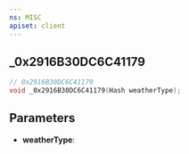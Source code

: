 ```yaml
---
ns: MISC
apiset: client
---
```

## _0x2916B30DC6C41179

```c
// 0x2916B30DC6C41179
void _0x2916B30DC6C41179(Hash weatherType);
```


## Parameters
* **weatherType**: